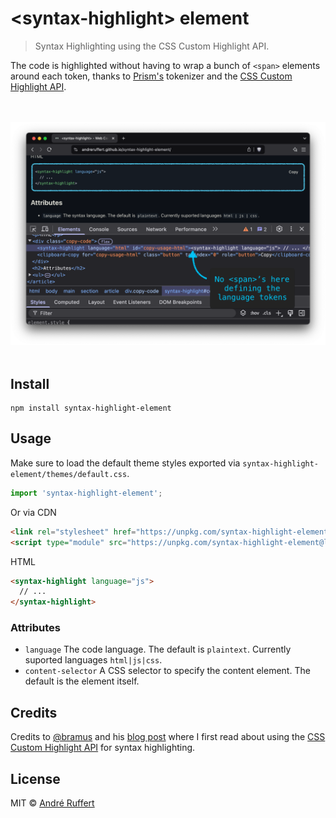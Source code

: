 # &lt;syntax-highlight&gt; element

> Syntax Highlighting using the CSS Custom Highlight API.

The code is highlighted without having to wrap a bunch of `<span>` elements around each token, thanks to [Prism's][prism_github] tokenizer and the [CSS Custom Highlight API][MDN_CSS_Custom_Highlight_API].

<div align="center">
  <br>
  <br>
  <img src="media/cover.png" alt="Screenshot of the <syntax-highlight> element demo in the browser with DevTools open">
  <br>
  <br>
</div>

## Install

```shell
npm install syntax-highlight-element
```

## Usage

Make sure to load the default theme styles exported via `syntax-highlight-element/themes/default.css`.

```js
import 'syntax-highlight-element';
```

Or via CDN

```html
<link rel="stylesheet" href="https://unpkg.com/syntax-highlight-element@latest/dist/syntax-highlight-element.css">
<script type="module" src="https://unpkg.com/syntax-highlight-element@latest/dist/syntax-highlight-element.js"></script>
```

HTML

```html
<syntax-highlight language="js">
  // ... 
</syntax-highlight>
```

### Attributes

* `language` The code language. The default is `plaintext`. Currently suported languages `html|js|css`.
* `content-selector` A CSS selector to specify the content element. The default is the element itself.

## Credits

Credits to [@bramus][bramus_github] and his [blog post][bramus_blog_post] where I first read about using the [CSS Custom Highlight API][MDN_CSS_Custom_Highlight_API] for syntax highlighting.

## License

MIT © [André Ruffert](https://andreruffert.com)

[prism_github]: https://github.com/PrismJS/prism
[bramus_github]: https://github.com/bramus
[bramus_blog_post]: https://www.bram.us/2024/02/18/custom-highlight-api-for-syntax-highlighting
[MDN_CSS_Custom_Highlight_API]: https://developer.mozilla.org/en-US/docs/Web/API/CSS_Custom_Highlight_API
